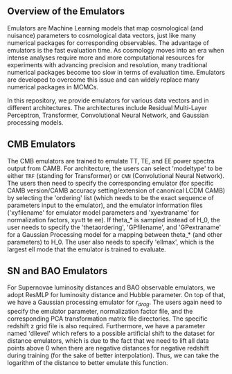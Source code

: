 ## Overview of the Emulators <a name="overview"></a>

Emulators are Machine Learning models that map cosmological (and nuisance) parameters to cosmological data vectors, just like many numerical packages for corresponding observables. The advantage of emulators is the fast evaluation time. As cosmology moves into an era when intense analyses require more and more computational resources for experiments with advancing precision and resolution, many traditional numerical packages become too slow in terms of evaluation time. Emulators are developed to overcome this issue and can widely replace many numerical packages in MCMCs.

In this repository, we provide emulators for various data vectors and in different architectures. The architectures include Residual Multi-Layer Perceptron, Transformer, Convolutional Neural Network, and Gaussian processing models.

## CMB Emulators <a name="CMB"></a>

The CMB emulators are trained to emulate TT, TE, and EE power spectra output from CAMB. For architecture, the users can select 'modeltype' to be either `TRF` (standing for Transformer) or `CNN` (Convolutional Neural Network). The users then need to specify the corresponding emulator (for specific CAMB version/CAMB accuracy setting/extension of canonical LCDM CAMB) by selecting the 'ordering' list (which needs to be the exact sequence of parameters input to the emulator), and the emulator information files ('xyfilename' for emulator model parameters and 'xyextraname' for normalization factors, xy=tt te ee). If theta_* is sampled instead of H_0, the user needs to specify the 'thetaordering', 'GPfilename', and 'GPextraname' for a Gaussian Processing model for a mapping between theta_* (and other parameters) to H_0. The user also needs to specify 'ellmax', which is the largest ell mode that the emulator is trained to evaluate.

## SN and BAO Emulators <a name="SNBAO"></a>

For Supernovae luminosity distances and BAO observable emulators, we adopt ResMLP for luminosity distance and Hubble parameter. On top of that, we have a Gaussian processing emulator for $r_{drag}$. The users again need to specify the emulator parameter, normalization factor file, and the corresponding PCA transformation matrix file directories. The specific redshift z grid file is also required. Furthermore, we have a parameter named 'dllevel' which refers to a possible artificial shift to the dataset for distance emulators, which is due to the fact that we need to lift all data points above 0 when there are negative distances for negative redshift during training (for the sake of better interpolation). Thus, we can take the logarithm of the distance to better emulate this function.
